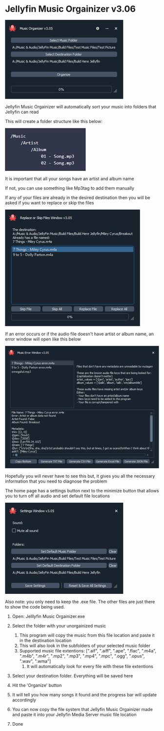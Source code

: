# Jellyfin Music Orgainizer v3.06

![1689769189707](image/readme/1689769189707.png)

Jellyfin Music Orgainizer will automatically sort your music into folders that Jellyfin can read

This will create a folder structure like this below:

![1688631211429](image/readme/1688631211429.png)

It is important that all your songs have an artist and album name

If not, you can use something like Mp3tag to add them manually

If any of your files are already in the desired destination then you will be asked if you want to replace or skip the files

![1689769250156](image/readme/1689769250156.png)

If an error occurs or if the audio file doesn't have artist or album name, an error window will open like this below

![1689769284799](image/readme/1689769284799.png)

Hopefully you will never have to see this but, it gives you all the necessary information that you need to diagnose the problem

The home page has a settings button next to the minimize button that allows you to turn off all audio and set default file locations

![1689773000219](image/readme/1689773000219.png)

Also note: you only need to keep the .exe file. The other files are just there to show the code being used.

1. Open: Jelllyfin Music Orgainizer.exe
2. Select the folder with your unorgainized music

   1. This program will copy the music from this file location and paste it in the destination location
   2. This will also look in the subfolders of your selected music folder
   3. Supported music file extentions: [".aif", ".aiff", ".ape", ".flac", ".m4a", ".m4b", ".m4r", ".mp2", ".mp3", ".mp4", ".mpc", ".ogg", ".opus", ".wav", ".wma"]
      1. It will automatically look for every file with these file extentions
3. Select your destination folder. Everything will be saved here
4. Hit the 'Organize' button
5. It will tell you how many songs it found and the progress bar will update accordingly
6. You can now copy the file system that Jellyfin Music Orgainizer made and paste it into your Jellyfin Media Server music file location
7. Done
